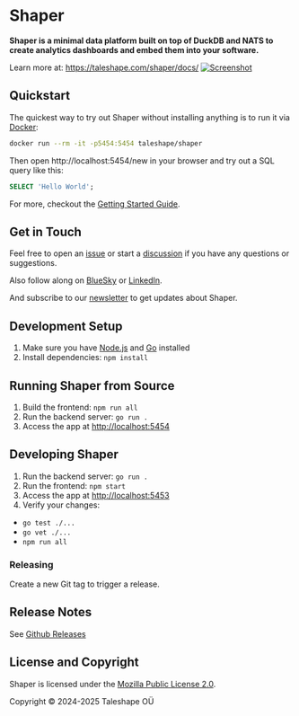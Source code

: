# Shaper

**Shaper is a minimal data platform built on top of DuckDB and NATS to create analytics dashboards and embed them into your software.**

Learn more at: https://taleshape.com/shaper/docs/
[
![Screenshot](https://taleshape.com/_astro/session_dashboard.DjtFqCnO_Z15ug1D.webp)
](https://taleshape.com/shaper/docs/)


## Quickstart

The quickest way to try out Shaper without installing anything is to run it via [Docker](https://www.docker.com/):
```sh
docker run --rm -it -p5454:5454 taleshape/shaper
```

Then open http://localhost:5454/new in your browser and try out a SQL query like this:

```sql
SELECT 'Hello World';
```

For more, checkout the [Getting Started Guide](https://taleshape.com/shaper/docs/getting-started/).


## Get in Touch

Feel free to open an [issue](https://github.com/taleshape-com/shaper/issues) or start a [discussion](https://github.com/taleshape-com/shaper/discussions) if you have any questions or suggestions.

Also follow along on [BlueSky](https://bsky.app/profile/taleshape.bsky.social) or [LinkedIn](https://www.linkedin.com/company/taleshape/).

And subscribe to our [newsletter](https://taleshape.com/newsletter) to get updates about Shaper.


## Development Setup

1. Make sure you have [Node.js](https://nodejs.org/en/download/) and [Go](https://go.dev/doc/install) installed
2. Install dependencies: `npm install`

## Running Shaper from Source

1. Build the frontend: `npm run all`
2. Run the backend server: `go run .`
3. Access the app at [http://localhost:5454](http://localhost:5454)


## Developing Shaper

1. Run the backend server: `go run .`
2. Run the frontend: `npm start`
3. Access the app at [http://localhost:5453](http://localhost:5453)
4. Verify your changes:
  - `go test ./...`
  - `go vet ./...`
  - `npm run all`


### Releasing

Create a new Git tag to trigger a release.


## Release Notes

See [Github Releases](https://github.com/taleshape-com/shaper/releases)


## License and Copyright

Shaper is licensed under the [Mozilla Public License 2.0](https://github.com/taleshape-com/shaper/blob/main/LICENSE).

Copyright © 2024-2025 Taleshape OÜ

